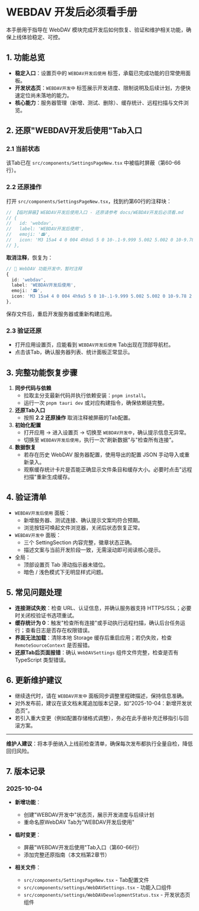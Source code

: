 # WEBDAV 开发后必须看手册

本手册用于指导在 WebDAV 模块完成开发后如何恢复、验证和维护相关功能，确保上线体验稳定、可控。

## 1. 功能总览
- **稳定入口**：设置页中的 `WEBDAV开发后使用` 标签，承载已完成功能的日常使用面板。
- **开发状态页**：`WEBDAV开发中` 标签展示开发进度、限制说明及后续计划，方便快速定位尚未落地的能力。
- **核心能力**：服务器管理（新增、测试、删除）、缓存统计、远程扫描与文件浏览。

## 2. 还原"WEBDAV开发后使用"Tab入口

### 2.1 当前状态
该Tab已在 `src/components/SettingsPageNew.tsx` 中被临时屏蔽（第60-66行）。

### 2.2 还原操作
打开 `src/components/SettingsPageNew.tsx`，找到约第60行的注释块：

```typescript
// 【临时屏蔽】WEBDAV开发后使用入口 - 还原请参考 docs/WEBDAV开发后必须看.md
// { 
//   id: 'webdav', 
//   label: 'WEBDAV开发后使用', 
//   emoji: '📻',
//   icon: 'M3 15a4 4 0 004 4h9a5 5 0 10-.1-9.999 5.002 5.002 0 10-9.78 2.096A4.001 4.001 0 003 15z' 
// },
```

**取消注释**，恢复为：

```typescript
// 🚧 WebDAV 功能开发中，暂时注释
{ 
  id: 'webdav', 
  label: 'WEBDAV开发后使用', 
  emoji: '📻',
  icon: 'M3 15a4 4 0 004 4h9a5 5 0 10-.1-9.999 5.002 5.002 0 10-9.78 2.096A4.001 4.001 0 003 15z' 
},
```

保存文件后，重启开发服务器或重新构建应用。

### 2.3 验证还原
- 打开应用设置页，应能看到 `WEBDAV开发后使用` Tab出现在顶部导航栏。
- 点击该Tab，确认服务器列表、统计面板正常显示。

## 3. 完整功能恢复步骤
1. **同步代码与依赖**
   - 拉取主分支最新代码并执行依赖安装：`pnpm install`。
   - 运行一次 `pnpm tauri dev` 或对应构建指令，确保依赖链完整。
2. **还原Tab入口**
   - 按照 **2.2 还原操作** 取消注释被屏蔽的Tab配置。
3. **初始化配置**
   - 打开应用 → 进入设置页 → 切换至 `WEBDAV开发中`，确认提示信息无异常。
   - 切换至 `WEBDAV开发后使用`，执行一次"刷新数据"与"检查所有连接"。
4. **数据恢复**
   - 若存在历史 WebDAV 服务器配置，使用导出的配置 JSON 手动导入或重新录入。
   - 观察缓存统计卡片是否能正确显示文件条目和缓存大小。必要时点击"远程扫描"重新生成缓存。

## 4. 验证清单
- `WEBDAV开发后使用` 面板：
  - 新增服务器、测试连接、确认提示文案均符合预期。
  - 浏览按钮可唤起文件浏览器，关闭后状态恢复正常。
- `WEBDAV开发中` 面板：
  - 三个 SettingSection 内容完整，徽章状态正确。
  - 描述文案与当前开发阶段一致，无需滚动即可阅读核心提示。
- 全局：
  - 顶部设置页 Tab 滑动指示器未错位。
  - 暗色 / 浅色模式下无明显样式问题。

## 5. 常见问题处理
- **连接测试失败**：检查 URL、认证信息，并确认服务器支持 HTTPS/SSL；必要时关闭校验证书选项重试。
- **缓存统计为 0**：触发"检查所有连接"或手动执行远程扫描，确认后台任务运行；查看日志是否存在权限错误。
- **界面无法加载**：清除本地 Storage 缓存后重启应用；若仍失败，检查 `RemoteSourceContext` 是否报错。
- **还原Tab后页面报错**：确认 `WebDAVSettings` 组件文件完整，检查是否有 TypeScript 类型错误。

## 6. 更新维护建议
- 继续迭代时，请在 `WEBDAV开发中` 面板同步调整里程碑描述，保持信息准确。
- 对外发布前，建议在该文档末尾追加版本记录，如“2025-10-04：新增开发状态页”。
- 若引入重大变更（例如配置存储格式调整），务必在此手册补充迁移指引与回滚方案。

---
**维护人建议**：将本手册纳入上线前检查清单，确保每次发布都执行全量自检，降低回归风险。

## 7. 版本记录

### 2025-10-04
- **新增功能**：
  - 创建"WEBDAV开发中"状态页，展示开发进度与后续计划
  - 重命名原WebDAV Tab为"WEBDAV开发后使用"
  
- **临时变更**：
  - 屏蔽"WEBDAV开发后使用"Tab入口（第60-66行）
  - 添加完整还原指南（本文档第2章节）
  
- **相关文件**：
  - `src/components/SettingsPageNew.tsx` - Tab配置文件
  - `src/components/settings/WebDAVSettings.tsx` - 功能入口组件
  - `src/components/settings/WebDAVDevelopmentStatus.tsx` - 开发状态页组件

